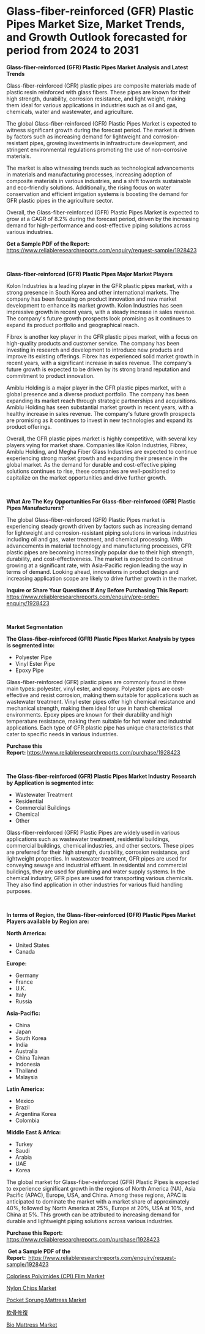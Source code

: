 <p><h1>Glass-fiber-reinforced (GFR) Plastic Pipes Market Size, Market Trends, and Growth Outlook forecasted for period from 2024 to 2031</h1></p><p><strong>Glass-fiber-reinforced (GFR) Plastic Pipes Market Analysis and Latest Trends</strong></p>
<p><p>Glass-fiber-reinforced (GFR) plastic pipes are composite materials made of plastic resin reinforced with glass fibers. These pipes are known for their high strength, durability, corrosion resistance, and light weight, making them ideal for various applications in industries such as oil and gas, chemicals, water and wastewater, and agriculture.</p><p>The global Glass-fiber-reinforced (GFR) Plastic Pipes Market is expected to witness significant growth during the forecast period. The market is driven by factors such as increasing demand for lightweight and corrosion-resistant pipes, growing investments in infrastructure development, and stringent environmental regulations promoting the use of non-corrosive materials.</p><p>The market is also witnessing trends such as technological advancements in materials and manufacturing processes, increasing adoption of composite materials in various industries, and a shift towards sustainable and eco-friendly solutions. Additionally, the rising focus on water conservation and efficient irrigation systems is boosting the demand for GFR plastic pipes in the agriculture sector.</p><p>Overall, the Glass-fiber-reinforced (GFR) Plastic Pipes Market is expected to grow at a CAGR of 8.2% during the forecast period, driven by the increasing demand for high-performance and cost-effective piping solutions across various industries.</p></p>
<p><strong>Get a Sample PDF of the Report:&nbsp;</strong> <a href="https://www.reliableresearchreports.com/enquiry/request-sample/1928423">https://www.reliableresearchreports.com/enquiry/request-sample/1928423</a></p>
<p>&nbsp;</p>
<p><strong>Glass-fiber-reinforced (GFR) Plastic Pipes Major Market Players</strong></p>
<p><p>Kolon Industries is a leading player in the GFR plastic pipes market, with a strong presence in South Korea and other international markets. The company has been focusing on product innovation and new market development to enhance its market growth. Kolon Industries has seen impressive growth in recent years, with a steady increase in sales revenue. The company's future growth prospects look promising as it continues to expand its product portfolio and geographical reach.</p><p>Fibrex is another key player in the GFR plastic pipes market, with a focus on high-quality products and customer service. The company has been investing in research and development to introduce new products and improve its existing offerings. Fibrex has experienced solid market growth in recent years, with a significant increase in sales revenue. The company's future growth is expected to be driven by its strong brand reputation and commitment to product innovation.</p><p>Amiblu Holding is a major player in the GFR plastic pipes market, with a global presence and a diverse product portfolio. The company has been expanding its market reach through strategic partnerships and acquisitions. Amiblu Holding has seen substantial market growth in recent years, with a healthy increase in sales revenue. The company's future growth prospects are promising as it continues to invest in new technologies and expand its product offerings.</p><p>Overall, the GFR plastic pipes market is highly competitive, with several key players vying for market share. Companies like Kolon Industries, Fibrex, Amiblu Holding, and Megha Fiber Glass Industries are expected to continue experiencing strong market growth and expanding their presence in the global market. As the demand for durable and cost-effective piping solutions continues to rise, these companies are well-positioned to capitalize on the market opportunities and drive further growth.</p></p>
<p>&nbsp;</p>
<p><strong>What Are The Key Opportunities For Glass-fiber-reinforced (GFR) Plastic Pipes Manufacturers?</strong></p>
<p><p>The global Glass-fiber-reinforced (GFR) Plastic Pipes market is experiencing steady growth driven by factors such as increasing demand for lightweight and corrosion-resistant piping solutions in various industries including oil and gas, water treatment, and chemical processing. With advancements in material technology and manufacturing processes, GFR plastic pipes are becoming increasingly popular due to their high strength, durability, and cost-effectiveness. The market is expected to continue growing at a significant rate, with Asia-Pacific region leading the way in terms of demand. Looking ahead, innovations in product design and increasing application scope are likely to drive further growth in the market.</p></p>
<p><strong>Inquire or Share Your Questions If Any Before Purchasing This Report:</strong> <a href="https://www.reliableresearchreports.com/enquiry/pre-order-enquiry/1928423">https://www.reliableresearchreports.com/enquiry/pre-order-enquiry/1928423</a></p>
<p>&nbsp;</p>
<p><strong>Market Segmentation</strong></p>
<p><strong>The Glass-fiber-reinforced (GFR) Plastic Pipes Market Analysis by types is segmented into:</strong></p>
<p><ul><li>Polyester Pipe</li><li>Vinyl Ester Pipe</li><li>Epoxy Pipe</li></ul></p>
<p><p>Glass-fiber-reinforced (GFR) plastic pipes are commonly found in three main types: polyester, vinyl ester, and epoxy. Polyester pipes are cost-effective and resist corrosion, making them suitable for applications such as wastewater treatment. Vinyl ester pipes offer high chemical resistance and mechanical strength, making them ideal for use in harsh chemical environments. Epoxy pipes are known for their durability and high temperature resistance, making them suitable for hot water and industrial applications. Each type of GFR plastic pipe has unique characteristics that cater to specific needs in various industries.</p></p>
<p><strong>Purchase this Report:&nbsp;</strong><a href="https://www.reliableresearchreports.com/purchase/1928423">https://www.reliableresearchreports.com/purchase/1928423</a></p>
<p>&nbsp;</p>
<p><strong>The Glass-fiber-reinforced (GFR) Plastic Pipes Market Industry Research by Application is segmented into:</strong></p>
<p><ul><li>Wastewater Treatment</li><li>Residential</li><li>Commercial Buildings</li><li>Chemical</li><li>Other</li></ul></p>
<p><p>Glass-fiber-reinforced (GFR) Plastic Pipes are widely used in various applications such as wastewater treatment, residential buildings, commercial buildings, chemical industries, and other sectors. These pipes are preferred for their high strength, durability, corrosion resistance, and lightweight properties. In wastewater treatment, GFR pipes are used for conveying sewage and industrial effluent. In residential and commercial buildings, they are used for plumbing and water supply systems. In the chemical industry, GFR pipes are used for transporting various chemicals. They also find application in other industries for various fluid handling purposes.</p></p>
<p>&nbsp;</p>
<p><strong>In terms of Region, the Glass-fiber-reinforced (GFR) Plastic Pipes Market Players available by Region are:</strong></p>
<p>
    <p> <strong> North America: </strong>
        <ul>
            <li>United States</li>
            <li>Canada</li>
        </ul>
        </p> 
    <p> <strong> Europe: </strong>
        <ul>
            <li>Germany</li>
            <li>France</li>
            <li>U.K.</li>
            <li>Italy</li>
            <li>Russia</li>
        </ul>
        </p> 
    <p> <strong> Asia-Pacific: </strong>
        <ul>
            <li>China</li>
            <li>Japan</li>
            <li>South Korea</li>
            <li>India</li>
            <li>Australia</li>
            <li>China Taiwan</li>
            <li>Indonesia</li>
            <li>Thailand</li>
            <li>Malaysia</li>
        </ul>
        </p> 
    <p> <strong> Latin America: </strong>
        <ul>
            <li>Mexico</li>
            <li>Brazil</li>
            <li>Argentina Korea</li>
            <li>Colombia</li>
        </ul>
        </p> 
    <p> <strong> Middle East & Africa: </strong>
        <ul>
            <li>Turkey</li>
            <li>Saudi</li>
            <li>Arabia</li>
            <li>UAE</li>
            <li>Korea</li>
        </ul>
    </p>
    </p>
<p><p>The global market for Glass-fiber-reinforced (GFR) Plastic Pipes is expected to experience significant growth in the regions of North America (NA), Asia Pacific (APAC), Europe, USA, and China. Among these regions, APAC is anticipated to dominate the market with a market share of approximately 40%, followed by North America at 25%, Europe at 20%, USA at 10%, and China at 5%. This growth can be attributed to increasing demand for durable and lightweight piping solutions across various industries.</p></p>
<p><strong>Purchase this Report: </strong><a href="https://www.reliableresearchreports.com/purchase/1928423">https://www.reliableresearchreports.com/purchase/1928423</a></p>
<p>&nbsp;<strong>Get a Sample PDF of the Report:&nbsp;&nbsp;</strong><a href="https://www.reliableresearchreports.com/enquiry/request-sample/1928423">https://www.reliableresearchreports.com/enquiry/request-sample/1928423</a></p>
<p><strong></strong></p>
<p><p><a href="https://github.com/jerrycopelandthomaswsqd8q/Market-Research-Report-List-1/blob/main/colorless-polyimides-cpi-flim-market.md">Colorless Polyimides (CPI) Flim Market</a></p><p><a href="https://github.com/brenzgnarento/Market-Research-Report-List-1/blob/main/nylon-chips-market.md">Nylon Chips Market</a></p><p><a href="https://view.publitas.com/reportprime-1/global-pocket-sprung-mattress-market-by-types-applications-and-major-players-with-regional-growth-rate-analysis-and-development-situation-from-2024-to-2031/">Pocket Sprung Mattress Market</a></p><p><a href="https://github.com/jkjreqjscoxx7/Market-Research-Report-List-1/blob/main/8763793185067.md">軟骨修復</a></p><p><a href="https://view.publitas.com/reportprime-1/bio-mattress-market-challenges-opportunities-and-growth-drivers-and-major-market-players-forecasted-for-period-from-2024-2031/">Bio Mattress Market</a></p></p>